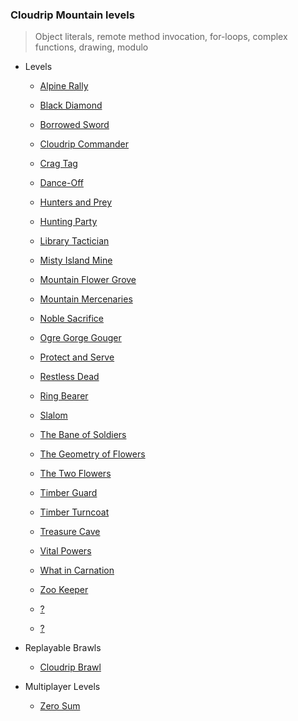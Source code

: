### Cloudrip Mountain levels

> Object literals, remote method invocation, for-loops, complex functions, drawing, modulo

+ Levels
    + [Alpine Rally](364-Alpine_Rally/)
    + [Black Diamond](360-Black_Diamond/)
    + [Borrowed Sword](388-Borrowed_Sword/)
    + [Cloudrip Commander](365-Cloudrip_Commander/)
    + [Crag Tag](358-Crag_Tag/)
    + [Dance-Off](363-Dance-Off/)
    + [Hunters and Prey](396-Hunters_and_Prey/)
    + [Hunting Party](387-Hunting_Party/)
    + [Library Tactician](398-Library_Tactician/)
    + [Misty Island Mine](397-Misty_Island_Mine/)
    + [Mountain Flower Grove](395-Mountain_Flower_Grove/)
    + [Mountain Mercenaries](366-Mountain_Mercenaries/)
    + [Noble Sacrifice](384-Noble_Sacrifice/)
    + [Ogre Gorge Gouger](362-Ogre_Gorge_Gouger/)
    + [Protect and Serve](386-Protect_and_Serve/)
    + [Restless Dead](391-Restless_Dead/)
    + [Ring Bearer](390-Ring_Bearer/)
    + [Slalom](359-Slalom/)
    + [The Bane of Soldiers](385-The_Bane_of_Soldiers/)
    + [The Geometry of Flowers](393-The_Geometry_of_Flowers/)
    + [The Two Flowers](392-The_Two_Flowers/)
    + [Timber Guard](367-Timber_Guard/)
    + [Timber Turncoat](368-Timber_Turncoat/)
    + [Treasure Cave](361-Treasure_Cave/)
    + [Vital Powers](389-Vital_Powers/)
    + [What in Carnation](394-What_in_Carnation/)
    + [Zoo Keeper](383-Zoo_Keeper/)

    + [?](399-/)
    + [?](400-/)

+ Replayable Brawls
    + [Cloudrip Brawl](369-Cloudrip_Brawl/)

+ Multiplayer Levels
    + [Zero Sum](382-Zero_Sum/)
